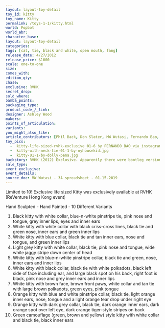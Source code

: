 ```yaml
---
layout: layout-toy-detail 
toy_id: kitty
toy_name: Kitty
permalink: /toys-1-1/kitty.html
world: Popbot
world_abr: 
character_base: 
layout: layout-toy-detail
categories: 
tags: [cat, tie, black and white, open mouth, fang]
release_date: 4/27/2012
release_price: $1000 
scale: one-to-one
size: 
comes_with: 
edition_qty: 
chase: 
exclusive: RVHK
secret_drop: 
sold_where: 
bamba_points: 
packaging_type: 
product_code_/_link: 
designer: Ashley Wood
makers: 
points_of_articulation: 
variants: 
you_might_also_like: 
article_contributors: [Phil Back, Don Slater, MW Wutasi, Fernando Bao, nyhousekid, dolly pena]
toy_pics: 
  -  kitty-life-sized-rvhk-exclusive_01-6_by_FERNANDO_BAO_via_instagram.jpg
  -  kitty-with-neck-tie-01-1-by-nyhousekid.jpg
  -  kitty-01-1-by-dolly-pena.jpg
backstory: RVHK (2012) Exclusive. Apparently there were bootleg versions of Kitty, not manufactured by 3A that featured him laying down. (Gregory Prout, ThreeA Legion FB group)
sale_type: 
event_exclusive: 
event_details: 
source_doc: MW Wutasi - 3A spreadsheet - 01-15-2019
---
```

Limited to 10! Exclusive life sized Kitty was exclusively available at RVHK (ReVenture Hong Kong event)

Hand Sculpted - Hand Painted - 10 Different Variants

<ol>
<li>Black kitty with white collar, blue-n-white pinstripe tie, pink nose and tongue, grey inner lips, eyes and inner ears</li>
<li>White kitty with white collar with black criss-cross lines, black tie and green nose, inner ears and green inner lips</li>
<li>White kitty with blue collar, black tie and tan inner ears, nose and tongue, and green inner lips</li>
<li>Light grey kitty with white collar, black tie, pink nose and tongue, wide white jaggy stripe down center of head</li>
<li>White kitty with blue-n-white pinstripe collar, black tie and green, nose, inner ears and inner lips</li>
<li>White kitty with black collar, black tie with white polkadots, black left side of face including ear, and large black spot on his back, right foot is black, pink nose and grey inner ears and inner lips</li>
<li>White kitty with brown face, brown front paws, white collar and tan tie with large brown polkadots, green eyes, pink tongue</li>
<li>Orange kitty with blue and white pinstripe collar, black tie, light orange inner ears, nose, tongue and a light orange tear drop under right eye</li>
<li>Orange kitty with dark grey collar, black tie, dark orange inner ears, dark orange spot over left eye, dark orange tiger-style stripes on back</li>
<li>Green camouflage (green, brown and yellow) style kitty with white collar and black tie, black inner ears</li>
</ol>
